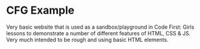 # CFG Example

Very basic website that is used as a sandbox/playground in Code First: Girls lessons to demonstrate a number of different features of HTML, CSS & JS. Very much intended to be rough and using basic HTML elements.
 
